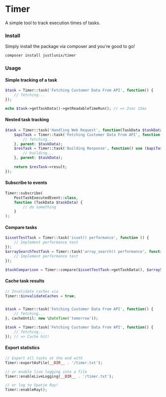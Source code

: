 # Timer

A simple tool to track execution times of tasks.

### Install

Simply install the package via composer and you're good to go!

```bash
composer install justlunix/timer
```

### Usage

#### Simple tracking of a task

```php
$task = Timer::task('Fetching Customer Data From API', function() {
    // fetching...
});

echo $task->getTaskData()->getReadableTimeRun(); // => 2sec 15ms
```

#### Nested task tracking

```php
$task = Timer::task('Handling Web Request', function(TaskData $taskData) {
    $apiTask = Timer::task('Fetching Customer Data From API', function() {
        // fetching...
    }, parent: $taskData);
    $resTask = Timer::task('Building Response', function() use ($apiTask) {
        // building...
    }, parent: $taskData);
    
    return $resTask->result;
});
```

#### Subscribe to events

```php
Timer::subscribe(
    PostTaskExecutedEvent::class,
    function (TaskData $taskData) {
        // do something
    }
);
```

#### Compare tasks

```php
$issetTestTask = Timer::task('isset() performance', function () {
    // Implement performance test
});
$arraySearchTestTask = Timer::task('array_search() performance', function () {
    // Implement performance test
});

$taskComparison = Timer::compare($issetTestTask->getTaskData(), $arraySearchTestTask->getTaskData());
```

#### Cache task results

```php
// Invalidate caches via
Timer::$invalidateCaches = true;


$task = Timer::task('Fetching Customer Data From API', function() {
    // fetching...
}, cacheUntil: new \DateTime('tomorrow'));

$task = Timer::task('Fetching Customer Data From API', function() {
    // fetching...
}); // => Cache hit!
```

#### Export statistics

```php
// Export all tasks at the end with
Timer::exportAsFile(__DIR__ . '/timer.txt');

// or enable live logging into a file
Timer::enableLiveLogging(__DIR__ . '/timer.txt');

// or log to Spatie Ray!
Timer::enableRay();
```